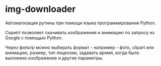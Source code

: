 # img-downloader

Автоматизация рутины при помощи языка программирования Python.

Скрипт позволяет скачивать изображения и анимацию по запросу из Google с помощью Python.

Через фильтр можно выбирать формат - например - фото, clipart или анимацию, размер, тип лицензии, задавать время, когда было выложено изображение и другие параметры.